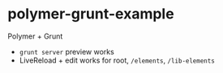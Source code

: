 polymer-grunt-example
=====================

Polymer + Grunt

* `grunt server` preview works
* LiveReload + edit works for root, `/elements`, `/lib-elements`
